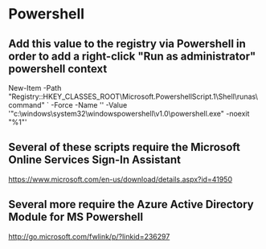 # Powershell


## Add this value to the registry via Powershell in order to add a right-click "Run as administrator" powershell context
New-Item -Path "Registry::HKEY_CLASSES_ROOT\Microsoft.PowershellScript.1\Shell\runas\command" ` -Force -Name '' -Value '"c:\windows\system32\windowspowershell\v1.0\powershell.exe" -noexit "%1"'
 
## Several of these scripts require the Microsoft Online Services Sign-In Assistant
https://www.microsoft.com/en-us/download/details.aspx?id=41950
 
## Several more require the Azure Active Directory Module for MS Powershell
http://go.microsoft.com/fwlink/p/?linkid=236297